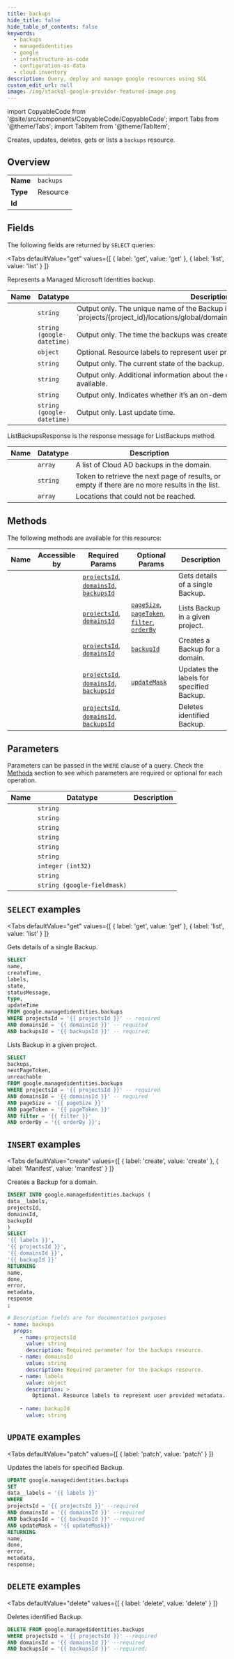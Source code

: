 ```yaml
--- 
title: backups
hide_title: false
hide_table_of_contents: false
keywords:
  - backups
  - managedidentities
  - google
  - infrastructure-as-code
  - configuration-as-data
  - cloud inventory
description: Query, deploy and manage google resources using SQL
custom_edit_url: null
image: /img/stackql-google-provider-featured-image.png
---
```


import CopyableCode from '@site/src/components/CopyableCode/CopyableCode';
import Tabs from '@theme/Tabs';
import TabItem from '@theme/TabItem';

Creates, updates, deletes, gets or lists a <code>backups</code> resource.

## Overview
<table><tbody>
<tr><td><b>Name</b></td><td><code>backups</code></td></tr>
<tr><td><b>Type</b></td><td>Resource</td></tr>
<tr><td><b>Id</b></td><td><CopyableCode code="google.managedidentities.backups" /></td></tr>
</tbody></table>

## Fields

The following fields are returned by `SELECT` queries:

<Tabs
    defaultValue="get"
    values={[
        { label: 'get', value: 'get' },
        { label: 'list', value: 'list' }
    ]}
>
<TabItem value="get">

Represents a Managed Microsoft Identities backup.

<table>
<thead>
    <tr>
    <th>Name</th>
    <th>Datatype</th>
    <th>Description</th>
    </tr>
</thead>
<tbody>
<tr>
    <td><CopyableCode code="name" /></td>
    <td><code>string</code></td>
    <td>Output only. The unique name of the Backup in the form of `projects/&#123;project_id&#125;/locations/global/domains/&#123;domain_name&#125;/backups/&#123;name&#125;`</td>
</tr>
<tr>
    <td><CopyableCode code="createTime" /></td>
    <td><code>string (google-datetime)</code></td>
    <td>Output only. The time the backups was created.</td>
</tr>
<tr>
    <td><CopyableCode code="labels" /></td>
    <td><code>object</code></td>
    <td>Optional. Resource labels to represent user provided metadata.</td>
</tr>
<tr>
    <td><CopyableCode code="state" /></td>
    <td><code>string</code></td>
    <td>Output only. The current state of the backup.</td>
</tr>
<tr>
    <td><CopyableCode code="statusMessage" /></td>
    <td><code>string</code></td>
    <td>Output only. Additional information about the current status of this backup, if available.</td>
</tr>
<tr>
    <td><CopyableCode code="type" /></td>
    <td><code>string</code></td>
    <td>Output only. Indicates whether it’s an on-demand backup or scheduled.</td>
</tr>
<tr>
    <td><CopyableCode code="updateTime" /></td>
    <td><code>string (google-datetime)</code></td>
    <td>Output only. Last update time.</td>
</tr>
</tbody>
</table>
</TabItem>
<TabItem value="list">

ListBackupsResponse is the response message for ListBackups method.

<table>
<thead>
    <tr>
    <th>Name</th>
    <th>Datatype</th>
    <th>Description</th>
    </tr>
</thead>
<tbody>
<tr>
    <td><CopyableCode code="backups" /></td>
    <td><code>array</code></td>
    <td>A list of Cloud AD backups in the domain.</td>
</tr>
<tr>
    <td><CopyableCode code="nextPageToken" /></td>
    <td><code>string</code></td>
    <td>Token to retrieve the next page of results, or empty if there are no more results in the list.</td>
</tr>
<tr>
    <td><CopyableCode code="unreachable" /></td>
    <td><code>array</code></td>
    <td>Locations that could not be reached.</td>
</tr>
</tbody>
</table>
</TabItem>
</Tabs>

## Methods

The following methods are available for this resource:

<table>
<thead>
    <tr>
    <th>Name</th>
    <th>Accessible by</th>
    <th>Required Params</th>
    <th>Optional Params</th>
    <th>Description</th>
    </tr>
</thead>
<tbody>
<tr>
    <td><a href="#get"><CopyableCode code="get" /></a></td>
    <td><CopyableCode code="select" /></td>
    <td><a href="#parameter-projectsId"><code>projectsId</code></a>, <a href="#parameter-domainsId"><code>domainsId</code></a>, <a href="#parameter-backupsId"><code>backupsId</code></a></td>
    <td></td>
    <td>Gets details of a single Backup.</td>
</tr>
<tr>
    <td><a href="#list"><CopyableCode code="list" /></a></td>
    <td><CopyableCode code="select" /></td>
    <td><a href="#parameter-projectsId"><code>projectsId</code></a>, <a href="#parameter-domainsId"><code>domainsId</code></a></td>
    <td><a href="#parameter-pageSize"><code>pageSize</code></a>, <a href="#parameter-pageToken"><code>pageToken</code></a>, <a href="#parameter-filter"><code>filter</code></a>, <a href="#parameter-orderBy"><code>orderBy</code></a></td>
    <td>Lists Backup in a given project.</td>
</tr>
<tr>
    <td><a href="#create"><CopyableCode code="create" /></a></td>
    <td><CopyableCode code="insert" /></td>
    <td><a href="#parameter-projectsId"><code>projectsId</code></a>, <a href="#parameter-domainsId"><code>domainsId</code></a></td>
    <td><a href="#parameter-backupId"><code>backupId</code></a></td>
    <td>Creates a Backup for a domain.</td>
</tr>
<tr>
    <td><a href="#patch"><CopyableCode code="patch" /></a></td>
    <td><CopyableCode code="update" /></td>
    <td><a href="#parameter-projectsId"><code>projectsId</code></a>, <a href="#parameter-domainsId"><code>domainsId</code></a>, <a href="#parameter-backupsId"><code>backupsId</code></a></td>
    <td><a href="#parameter-updateMask"><code>updateMask</code></a></td>
    <td>Updates the labels for specified Backup.</td>
</tr>
<tr>
    <td><a href="#delete"><CopyableCode code="delete" /></a></td>
    <td><CopyableCode code="delete" /></td>
    <td><a href="#parameter-projectsId"><code>projectsId</code></a>, <a href="#parameter-domainsId"><code>domainsId</code></a>, <a href="#parameter-backupsId"><code>backupsId</code></a></td>
    <td></td>
    <td>Deletes identified Backup.</td>
</tr>
</tbody>
</table>

## Parameters

Parameters can be passed in the `WHERE` clause of a query. Check the [Methods](#methods) section to see which parameters are required or optional for each operation.

<table>
<thead>
    <tr>
    <th>Name</th>
    <th>Datatype</th>
    <th>Description</th>
    </tr>
</thead>
<tbody>
<tr id="parameter-backupsId">
    <td><CopyableCode code="backupsId" /></td>
    <td><code>string</code></td>
    <td></td>
</tr>
<tr id="parameter-domainsId">
    <td><CopyableCode code="domainsId" /></td>
    <td><code>string</code></td>
    <td></td>
</tr>
<tr id="parameter-projectsId">
    <td><CopyableCode code="projectsId" /></td>
    <td><code>string</code></td>
    <td></td>
</tr>
<tr id="parameter-backupId">
    <td><CopyableCode code="backupId" /></td>
    <td><code>string</code></td>
    <td></td>
</tr>
<tr id="parameter-filter">
    <td><CopyableCode code="filter" /></td>
    <td><code>string</code></td>
    <td></td>
</tr>
<tr id="parameter-orderBy">
    <td><CopyableCode code="orderBy" /></td>
    <td><code>string</code></td>
    <td></td>
</tr>
<tr id="parameter-pageSize">
    <td><CopyableCode code="pageSize" /></td>
    <td><code>integer (int32)</code></td>
    <td></td>
</tr>
<tr id="parameter-pageToken">
    <td><CopyableCode code="pageToken" /></td>
    <td><code>string</code></td>
    <td></td>
</tr>
<tr id="parameter-updateMask">
    <td><CopyableCode code="updateMask" /></td>
    <td><code>string (google-fieldmask)</code></td>
    <td></td>
</tr>
</tbody>
</table>

## `SELECT` examples

<Tabs
    defaultValue="get"
    values={[
        { label: 'get', value: 'get' },
        { label: 'list', value: 'list' }
    ]}
>
<TabItem value="get">

Gets details of a single Backup.

```sql
SELECT
name,
createTime,
labels,
state,
statusMessage,
type,
updateTime
FROM google.managedidentities.backups
WHERE projectsId = '{{ projectsId }}' -- required
AND domainsId = '{{ domainsId }}' -- required
AND backupsId = '{{ backupsId }}' -- required;
```
</TabItem>
<TabItem value="list">

Lists Backup in a given project.

```sql
SELECT
backups,
nextPageToken,
unreachable
FROM google.managedidentities.backups
WHERE projectsId = '{{ projectsId }}' -- required
AND domainsId = '{{ domainsId }}' -- required
AND pageSize = '{{ pageSize }}'
AND pageToken = '{{ pageToken }}'
AND filter = '{{ filter }}'
AND orderBy = '{{ orderBy }}';
```
</TabItem>
</Tabs>


## `INSERT` examples

<Tabs
    defaultValue="create"
    values={[
        { label: 'create', value: 'create' },
        { label: 'Manifest', value: 'manifest' }
    ]}
>
<TabItem value="create">

Creates a Backup for a domain.

```sql
INSERT INTO google.managedidentities.backups (
data__labels,
projectsId,
domainsId,
backupId
)
SELECT 
'{{ labels }}',
'{{ projectsId }}',
'{{ domainsId }}',
'{{ backupId }}'
RETURNING
name,
done,
error,
metadata,
response
;
```
</TabItem>
<TabItem value="manifest">

```yaml
# Description fields are for documentation purposes
- name: backups
  props:
    - name: projectsId
      value: string
      description: Required parameter for the backups resource.
    - name: domainsId
      value: string
      description: Required parameter for the backups resource.
    - name: labels
      value: object
      description: >
        Optional. Resource labels to represent user provided metadata.
        
    - name: backupId
      value: string
```
</TabItem>
</Tabs>


## `UPDATE` examples

<Tabs
    defaultValue="patch"
    values={[
        { label: 'patch', value: 'patch' }
    ]}
>
<TabItem value="patch">

Updates the labels for specified Backup.

```sql
UPDATE google.managedidentities.backups
SET 
data__labels = '{{ labels }}'
WHERE 
projectsId = '{{ projectsId }}' --required
AND domainsId = '{{ domainsId }}' --required
AND backupsId = '{{ backupsId }}' --required
AND updateMask = '{{ updateMask}}'
RETURNING
name,
done,
error,
metadata,
response;
```
</TabItem>
</Tabs>


## `DELETE` examples

<Tabs
    defaultValue="delete"
    values={[
        { label: 'delete', value: 'delete' }
    ]}
>
<TabItem value="delete">

Deletes identified Backup.

```sql
DELETE FROM google.managedidentities.backups
WHERE projectsId = '{{ projectsId }}' --required
AND domainsId = '{{ domainsId }}' --required
AND backupsId = '{{ backupsId }}' --required;
```
</TabItem>
</Tabs>
